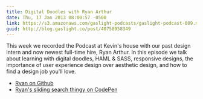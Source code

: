 ```yaml
---
title: Digital Doodles with Ryan Arthur
date: Thu, 17 Jan 2013 08:00:57 -0500
link: https://s3.amazonaws.com/gaslight-podcasts/gaslight-podcast-009.mp3
guid: http://blog.gaslight.co/post/40758958349
---
```


This week we recorded the Podcast at Kevin's house with our past design
intern and now newest full-time hire, Ryan Arthur. In this episode we talk about
learning with digital doodles, HAML & SASS, responsive designs, the
importance of user experience design over aesthetic design, and how to find a
design job you'll love.

  * <a href="https://github.com/arthurra">Ryan on Github</a>
  * <a href="http://codepen.io/arthurra">Ryan's sliding search thingy on CodePen</a>
